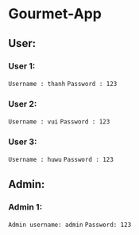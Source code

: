 # Gourmet-App
## User:
### User 1: 
`Username : thanh`
`Password : 123`
### User 2: 
`Username : vui`
`Password : 123`
### User 3: 
`Username : huwu`
`Password : 123`
## Admin:
### Admin 1:
`Admin username: admin`
`Password: 123`
